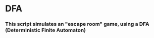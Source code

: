 # DFA
### This script simulates an "escape room" game, using a DFA (Deterministic Finite Automaton)

